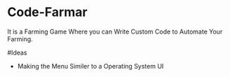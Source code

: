 # Code-Farmar
It is a Farming Game Where you can Write Custom Code to Automate Your Farming.

#Ideas
- Making the Menu Similer to a Operating System UI

